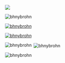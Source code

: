 ![](https://res.cloudinary.com/xenerr/image/upload/v1647439605/template_aomqwl.png)


<p align="left"> <img src="https://komarev.com/ghpvc/?username=bhnybrohn&label=Profile%20views&color=0e75b6&style=flat" alt="bhnybrohn" /> </p>

<p align="left"> <a href="https://github.com/ryo-ma/github-profile-trophy"><img src="https://github-profile-trophy.vercel.app/?username=bhnybrohn" alt="bhnybrohn" /></a> </p>

<p align="left"> <a href="https://twitter.com/bhnybrohn" target="blank"><img src="https://img.shields.io/twitter/follow/bhnybrohn?logo=twitter&style=for-the-badge" alt="bhnybrohn" /></a> </p>



<p><img align="left" src="https://github-readme-stats.vercel.app/api/top-langs?username=bhnybrohn&show_icons=true&locale=en&layout=compact" alt="bhnybrohn" /></p>

<p>&nbsp;<img align="center" src="https://github-readme-stats.vercel.app/api?username=bhnybrohn&show_icons=true&locale=en" alt="bhnybrohn" /></p>

<p><img align="center" src="https://github-readme-streak-stats.herokuapp.com/?user=bhnybrohn&" alt="bhnybrohn" /></p>
